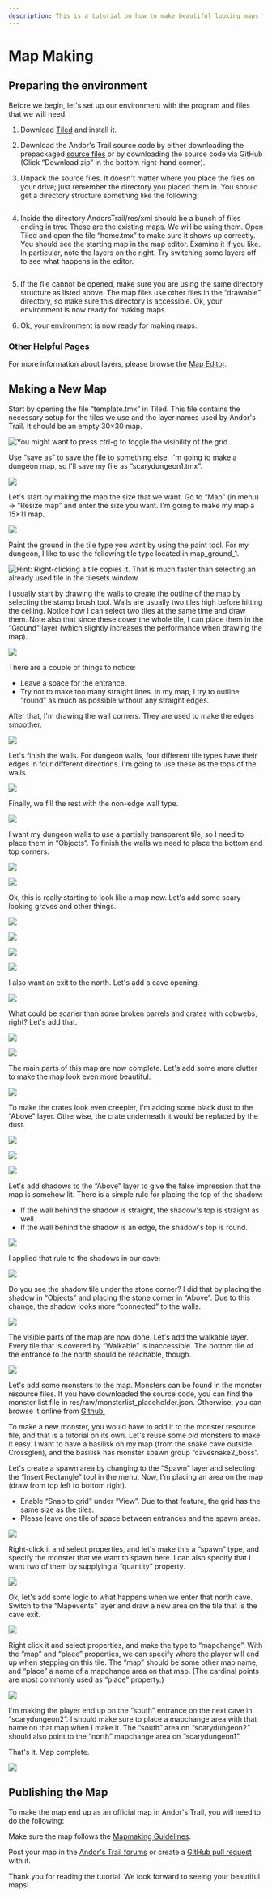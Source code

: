 ```yaml
---
description: This is a tutorial on how to make beautiful looking maps for Andor's Trail.
---
```


# Map Making

## Preparing the environment

Before we begin, let's set up our environment with the program and files that we will need.

1. Download [Tiled](https://mapeditor.org) and install it.
2. Download the Andor's Trail source code by either downloading the prepackaged [source files](https://github.com/Zukero/andors-trail/) or by downloading the source code via GitHub (Click “Download zip” in the bottom right-hand corner).
3.  Unpack the source files. It doesn't matter where you place the files on your drive; just remember the directory you placed them in. You should get a directory structure something like the following: &#x20;

    <img src="../../../.gitbook/assets/directory structure.png" alt="" data-size="original">
4.  Inside the directory AndorsTrail/res/xml should be a bunch of files ending in tmx. These are the existing maps. We will be using them. Open Tiled and open the file “home.tmx” to make sure it shows up correctly. You should see the starting map in the map editor. Examine it if you like. In particular, note the layers on the right. Try switching some layers off to see what happens in the editor. &#x20;

    <img src="../../../.gitbook/assets/home3.png" alt="" data-size="original">
5. If the file cannot be opened, make sure you are using the same directory structure as listed above. The map files use other files in the “drawable” directory, so make sure this directory is accessible. Ok, your environment is now ready for making maps.
6. Ok, your environment is now ready for making maps.

### Other Helpful Pages

&#x20;For more information about layers, please browse the [Map Editor](../map-editor.md).

## Making a New Map

&#x20;Start by opening the file “template.tmx” in Tiled. This file contains the necessary setup for the tiles we use and the layer names used by Andor's Trail. It should be an empty 30×30 map.&#x20;

![You might want to press ctrl-g to toggle the visibility of the grid.](../../../.gitbook/assets/template3.png)

Use “save as” to save the file to something else. I'm going to make a dungeon map, so I'll save my file as “scarydungeon1.tmx”.

![](../../../.gitbook/assets/mapmaking3.jpeg)

Let's start by making the map the size that we want. Go to “Map” (in menu) → “Resize map” and enter the size you want. I'm going to make my map a 15×11 map.

![](../../../.gitbook/assets/scarydungeon1.png)

Paint the ground in the tile type you want by using the paint tool. For my dungeon, I like to use the following tile type located in map\_ground\_1.

![Hint: Right-clicking a tile copies it. That is much faster than selecting an already used tile in the tilesets window.](../../../.gitbook/assets/scarydungeon6.png)

I usually start by drawing the walls to create the outline of the map by selecting the stamp brush tool. Walls are usually two tiles high before hitting the ceiling. Notice how I can select two tiles at the same time and draw them. Note also that since these cover the whole tile, I can place them in the “Ground” layer (which slightly increases the performance when drawing the map).

![](../../../.gitbook/assets/scarydungeon7.png)

There are a couple of things to notice:

* Leave a space for the entrance.
* Try not to make too many straight lines. In my map, I try to outline “round” as much as possible without any straight edges.

After that, I'm drawing the wall corners. They are used to make the edges smoother.

![](../../../.gitbook/assets/scarydungeon8.png)

Let's finish the walls. For dungeon walls, four different tile types have their edges in four different directions. I'm going to use these as the tops of the walls.

![](../../../.gitbook/assets/scarydungeon9.png)

Finally, we fill the rest with the non-edge wall type.

![](../../../.gitbook/assets/scarydungeon10.png)

I want my dungeon walls to use a partially transparent tile, so I need to place them in “Objects”. To finish the walls we need to place the bottom and top corners.

![](../../../.gitbook/assets/scarydungeon11.png)

![](../../../.gitbook/assets/scarydungeon12.png)

Ok, this is really starting to look like a map now. Let's add some scary looking graves and other things.

![](../../../.gitbook/assets/scarydungeon13.png)

![](../../../.gitbook/assets/scarydungeon14.png)

![](../../../.gitbook/assets/scarydungeon15.png)

![](../../../.gitbook/assets/scarydungeon16.png)

I also want an exit to the north. Let's add a cave opening.

![](../../../.gitbook/assets/scarydungeon17.png)

What could be scarier than some broken barrels and crates with cobwebs, right? Let's add that.

![](../../../.gitbook/assets/scarydungeon18.png)

![](../../../.gitbook/assets/scarydungeon19.png)

The main parts of this map are now complete. Let's add some more clutter to make the map look even more beautiful.

![](../../../.gitbook/assets/scarydungeon20.png)

To make the crates look even creepier, I'm adding some black dust to the “Above” layer. Otherwise, the crate underneath it would be replaced by the dust.

![](../../../.gitbook/assets/scarydungeon21.png)

![](../../../.gitbook/assets/scarydungeon22.png)

![](../../../.gitbook/assets/scarydungeon23.png)

Let's add shadows to the “Above” layer to give the false impression that the map is somehow lit. There is a simple rule for placing the top of the shadow:

* If the wall behind the shadow is straight, the shadow's top is straight as well.
* If the wall behind the shadow is an edge, the shadow's top is round.

![](../../../.gitbook/assets/shadow_tops.png)

I applied that rule to the shadows in our cave:

![](../../../.gitbook/assets/scarydungeon32.png)

Do you see the shadow tile under the stone corner? I did that by placing the shadow in “Objects” and placing the stone corner in “Above”. Due to this change, the shadow looks more “connected” to the walls.

![](../../../.gitbook/assets/scarydungeon33.png)

The visible parts of the map are now done. Let's add the walkable layer. Every tile that is covered by “Walkable” is inaccessible. The bottom tile of the entrance to the north should be reachable, though.

![](../../../.gitbook/assets/scarydungeon34.png)

Let's add some monsters to the map. Monsters can be found in the monster resource files. If you have downloaded the source code, you can find the monster list file in res/raw/monsterlist\_placeholder.json. Otherwise, you can browse it online from [Github.](https://github.com/Zukero/andors-trail/)

To make a new monster, you would have to add it to the monster resource file, and that is a tutorial on its own. Let's reuse some old monsters to make it easy. I want to have a basilisk on my map (from the snake cave outside Crossglen), and the basilisk has monster spawn group “cavesnake2\_boss”.

Let's create a spawn area by changing to the “Spawn” layer and selecting the “Insert Rectangle” tool in the menu. Now, I'm placing an area on the map (draw from top left to bottom right).

* Enable “Snap to grid” under “View”. Due to that feature, the grid has the same size as the tiles.
* Please leave one tile of space between entrances and the spawn areas.

![](../../../.gitbook/assets/scarydungeon35.png)

Right-click it and select properties, and let's make this a “spawn” type, and specify the monster that we want to spawn here. I can also specify that I want two of them by supplying a “quantity” property.

![](../../../.gitbook/assets/scarydungeon28.png)

Ok, let's add some logic to what happens when we enter that north cave. Switch to the “Mapevents” layer and draw a new area on the tile that is the cave exit.

![](../../../.gitbook/assets/scarydungeon36.png)

Right click it and select properties, and make the type to “mapchange”. With the “map” and “place” properties, we can specify where the player will end up when stepping on this tile. The “map” should be some other map name, and “place” a name of a mapchange area on that map. (The cardinal points are most commonly used as “place” property.)

![](../../../.gitbook/assets/scarydungeon30.png)

I'm making the player end up on the “south” entrance on the next cave in “scarydungeon2”. I should make sure to place a mapchange area with that name on that map when I make it. The “south” area on “scarydungeon2” should also point to the “north” mapchange area on “scarydungeon1”.

That's it. Map complete.

![](../../../.gitbook/assets/scarydungeon37.png)

## Publishing the Map

To make the map end up as an official map in Andor's Trail, you will need to do the following:

Make sure the map follows the [Mapmaking Guidelines](../).

Post your map in the [Andor's Trail forums](https://andorstrail.com) or create a [GitHub pull request ](https://github.com/Zukero/andors-trail)with it.

Thank you for reading the tutorial. We look forward to seeing your beautiful maps!
